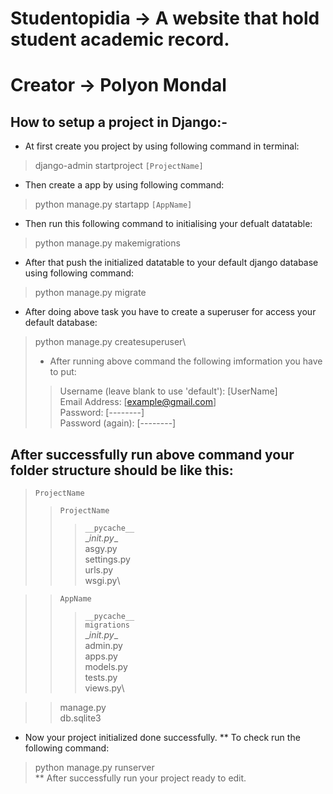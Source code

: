 # Studentopidia -> A website that hold student academic record.
# Creator -> Polyon Mondal

## How to setup a project in Django:-
* At first create you project by using following command in terminal:
> django-admin startproject `[ProjectName]`
* Then create a app by using following command:
> python manage.py startapp `[AppName]`
* Then run this following command to initialising your defualt datatable:
> python manage.py makemigrations
* After that push the initialized datatable to your default django database using following command:
> python manage.py migrate
* After doing above task you have to create a superuser for access your default database:
> python manage.py createsuperuser\
> * After running above command the following imformation you have to put:
>> Username (leave blank to use 'default'): [UserName]\
>> Email Address: [example@gmail.com]\
>> Password: [--------]\
>> Password (again): [--------]

## After successfully run above command your folder structure should be like this:
> `ProjectName`
>> `ProjectName`
>>> `__pycache__`\
>>> \__init.py__\
>>> asgy.py\
>>> settings.py\
>>> urls.py\
>>> wsgi.py\

>>`AppName`
>>> `__pycache__`\
>>> `migrations`\
>>> \__init.py__\
>>> admin.py\
>>> apps.py\
>>> models.py\
>>> tests.py\
>>> views.py\

>> manage.py\
>> db.sqlite3

* Now your project initialized done successfully.
** To check run the following command:
> python manage.py runserver\
** After successfully run your project ready to edit.
